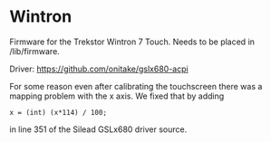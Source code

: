 # Wintron

Firmware for the Trekstor Wintron 7 Touch.
Needs to be placed in /lib/firmware.

Driver: https://github.com/onitake/gslx680-acpi

For some reason even after calibrating the touchscreen there was a mapping problem with the x axis.
We fixed that by adding
```
x = (int) (x*114) / 100;
```
in line 351 of the Silead GSLx680 driver source.
